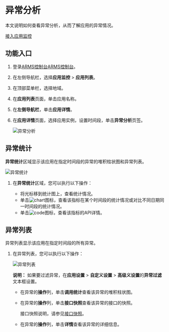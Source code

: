 # 异常分析

本文说明如何查看异常分析，从而了解应用的异常情况。

[接入应用监控](/intl.zh-CN/应用监控/接入应用监控/应用监控接入概述.md)

## 功能入口

1.  登录[ARMS控制台](https://arms.console.aliyun.com/#/home)[ARMS控制台](https://arms-ap-southeast-1.console.aliyun.com/#/home)。

2.  在左侧导航栏，选择**应用监控** \> **应用列表**。

3.  在顶部菜单栏，选择地域。

4.  在**应用列表**页面，单击应用名称。

5.  在**左侧导航栏**，单击**应用详情**。

6.  在**应用详情**页面，选择应用实例，设置时间段，单击**异常分析**页签。

    ![异常分析](https://static-aliyun-doc.oss-accelerate.aliyuncs.com/assets/img/zh-CN/4820281161/p232939.png)


## 异常统计

**异常统计**区域显示该应用在指定时间段的异常的堆积柱状图和异常列表。

![异常统计](https://static-aliyun-doc.oss-accelerate.aliyuncs.com/assets/img/zh-CN/7834191161/p235678.png)

1.  在**异常统计**区域，您可以执行以下操作：

    -   将光标移到统计图上，查看统计情况。
    -   单击![chart](https://static-aliyun-doc.oss-accelerate.aliyuncs.com/assets/img/zh-CN/9617031161/p230753.png)图标，查看该指标在某个时间段的统计情况或对比不同日期同一时间段的统计情况。
    -   单击![code](https://static-aliyun-doc.oss-accelerate.aliyuncs.com/assets/img/zh-CN/7567031161/p230759.png)图标，查看该指标的API详情。

## 异常列表

异常列表显示该应用在指定时间段的所有异常。

1.  在异常列表，您可以执行以下操作：

    ![异常列表](https://static-aliyun-doc.oss-accelerate.aliyuncs.com/assets/img/zh-CN/7834191161/p235828.png)

    **说明：** 如果要过滤异常，在**应用设置** \> **自定义设置** \> **高级义设置**的**异常过滤**文本框设置。

    -   在异常的**操作**列，单击**调用统计**查看该异常的堆积柱状图。
    -   在异常的**操作**列，单击**接口快照**查看该异常的接口的快照。

        接口快照说明，请参见[接口快照]()。

    -   在异常的**操作**列，单击**详情**查看该异常的详细信息。

